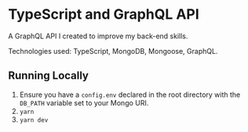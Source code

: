 # TypeScript and GraphQL API

A GraphQL API I created to improve my back-end skills.

Technologies used: TypeScript, MongoDB, Mongoose, GraphQL.

## Running Locally

1. Ensure you have a `config.env` declared in the root directory with the `DB_PATH` variable set to your Mongo URI.
2. `yarn` 
3. `yarn dev`
